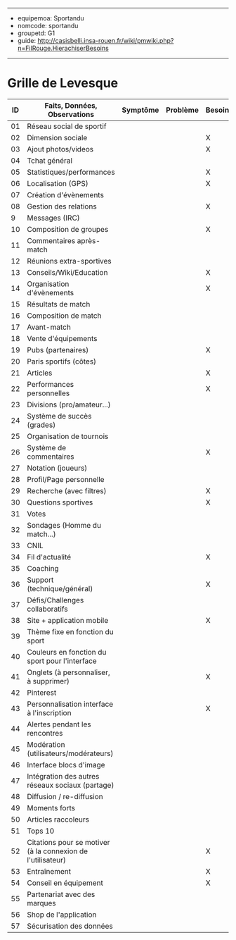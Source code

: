 
---
- equipemoa: Sportandu
- nomcode: sportandu
- groupetd: G1
- guide: http://casisbelli.insa-rouen.fr/wiki/pmwiki.php?n=FilRouge.HierachiserBesoins
---
# Grille de Levesque

| ID | Faits, Données, Observations | Symptôme | Problème | Besoin | Opportunité | Solution | Objectif | Relatif à | Hors-sujet |
|----|------------------------------|----------|----------|--------|-------------|----------|----------|-----------|------------|
| 01 |Réseau social de sportif      |          |          |        |             |          |     X    |           |            |
| 02 |Dimension sociale             |          |          |    X    |             |          |          |           |            |
| 03 |Ajout photos/videos           |          |          |    X    |             |          |          |           |            |
| 04 |Tchat général                 |          |          |        |      X       |          |          |           |            |
| 05 |Statistiques/performances     |          |          |    X    |             |          |          |           |            |
| 06 |Localisation (GPS)            |          |          |   X     |             |          |          |           |            |
| 07 |Création d'évènements         |          |          |        |     X        |          |          |           |            |
| 08 |Gestion des relations         |          |          |    X    |            |          |          |           |            |
| 9 |Messages (IRC)                |          |          |        |     X        |          |          |           |            |
| 10 |Composition de groupes        |          |          |    X    |          |          |          |           |            |
| 11 |Commentaires après-match      |          |          |        |     X       |          |          |           |            |
| 12 |Réunions extra-sportives      |          |          |        |     X      |          |          |           |            |
| 13 |Conseils/Wiki/Education       |          |          |    X    |             |          |          |           |            |
| 14 |Organisation d'évènements     |          |          |    X    |             |          |          |           |            |
| 15 |Résultats de match            |          |          |       |      X       |          |          |           |            |
| 16 |Composition de match          |          |          |        |     X        |          |          |           |            |
| 17 |Avant-match                   |          |          |        |       X      |          |          |           |            |
| 18 |Vente d'équipements           |          |          |        |   X          |          |          |           |            |
| 19 |Pubs (partenaires)            |          |          |    X    |             |          |          |           |            |
| 20 |Paris sportifs (côtes)        |          |          |        |      X       |          |          |           |            |
| 21 |Articles                      |          |          |     X   |             |          |          |           |            |
| 22 |Performances personnelles     |          |          |    X   |             |          |          |           |            |
| 23 |Divisions (pro/amateur...)    |          |          |        |      X       |          |          |           |            |
| 24 |Système de succès (grades)    |          |          |        |    X         |          |          |           |            |
| 25 |Organisation de tournois      |          |          |        |     X        |          |          |           |            |
| 26 |Système de commentaires       |          |          |   X    |             |          |          |           |            |
| 27 |Notation (joueurs)            |          |          |        |       X      |          |          |           |            |
| 28 |Profil/Page personnelle       |          |          |        |             |          |          |           |            |
| 29 |Recherche (avec filtres)      |          |          |    X   |             |          |          |           |            |
| 30 |Questions sportives           |          |          |     X  |             |          |          |           |            |
| 31 |Votes                         |          |          |        |       X      |          |          |           |            |
| 32 |Sondages (Homme du match...)  |          |          |        |       X      |          |          |           |            |
| 33 |CNIL                          |          |          |        |             |          |          |           |            |
| 34 |Fil d'actualité               |          |          |    X    |             |          |          |           |            |
| 35 |Coaching                      |          |          |        |      X       |          |          |           |            |
| 36 |Support (technique/général)   |          |          |   X     |             |          |          |           |            |
| 37 |Défis/Challenges collaboratifs|          |          |      |             |          |          |           |            |
| 38 |Site + application mobile     |          |          |     X   |             |          |          |           |            |
| 39 |Thème fixe en fonction du sport|         |          |        |             |          |          |           |            |
| 40 |Couleurs en fonction du sport pour l'interface|          |          |        |     X        |          |          |           |            |
| 41 |Onglets (à personnaliser, à supprimer)|          |          |    X    |             |          |          |           |            |
| 42 |Pinterest                     |          |          |        |       X      |          |          |           |            |
| 43 |Personnalisation interface à l'inscription|          |          |   X     |             |          |          |           |            |
| 44 |Alertes pendant les rencontres|          |          |        |             |          |          |           |            |
| 45 |Modération (utilisateurs/modérateurs)|          |          |        |             |          |          |           |            |
| 46 |Interface blocs d'image       |          |          |        |             |          |          |           |            |
| 47 |Intégration des autres réseaux sociaux (partage)|          |          |        |      X       |          |          |           |            |
| 48 |Diffusion / re-diffusion      |          |          |        |     X        |          |          |           |            |
| 49 |Moments forts                 |          |          |        |     X        |          |          |           |            |
| 50 |Articles raccoleurs           |          |          |        |     X        |          |          |           |            |
| 51 |Tops 10                       |          |          |        |      X       |          |          |           |            |
| 52 |Citations pour se motiver (à la connexion de l'utilisateur)|          |          |  X      |             |          |          |           |            |
| 53 |Entraînement                  |          |          |    X    |             |          |          |           |            |
| 54 |Conseil en équipement         |          |          |   X     |             |          |          |           |            |
| 55 |Partenariat avec des marques  |          |          |        |      X       |          |          |           |            |
| 56 |Shop de l'application         |          |          |        |      X       |          |          |           |            |
| 57 |Sécurisation des données      |          |          |        |              |          |          |           |            |
